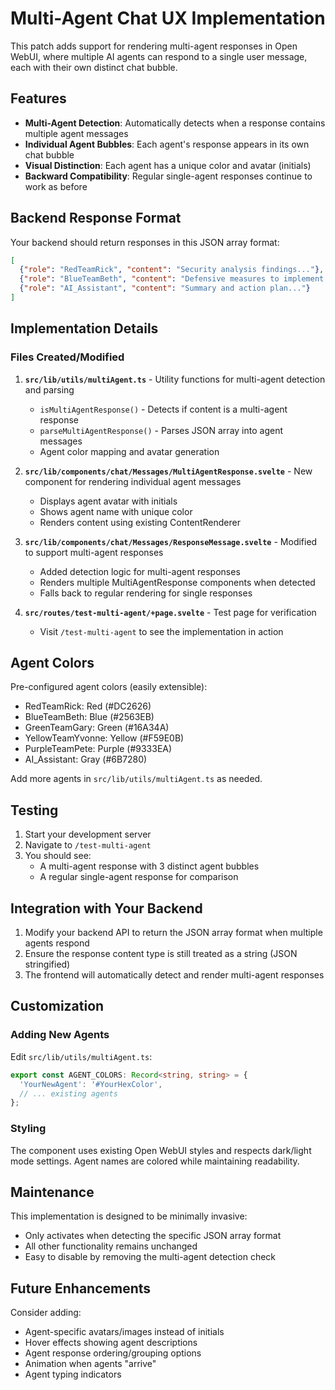 # Multi-Agent Chat UX Implementation

This patch adds support for rendering multi-agent responses in Open WebUI, where multiple AI agents can respond to a single user message, each with their own distinct chat bubble.

## Features

- **Multi-Agent Detection**: Automatically detects when a response contains multiple agent messages
- **Individual Agent Bubbles**: Each agent's response appears in its own chat bubble
- **Visual Distinction**: Each agent has a unique color and avatar (initials)
- **Backward Compatibility**: Regular single-agent responses continue to work as before

## Backend Response Format

Your backend should return responses in this JSON array format:

```json
[
  {"role": "RedTeamRick", "content": "Security analysis findings..."},
  {"role": "BlueTeamBeth", "content": "Defensive measures to implement..."},
  {"role": "AI_Assistant", "content": "Summary and action plan..."}
]
```

## Implementation Details

### Files Created/Modified

1. **`src/lib/utils/multiAgent.ts`** - Utility functions for multi-agent detection and parsing
   - `isMultiAgentResponse()` - Detects if content is a multi-agent response
   - `parseMultiAgentResponse()` - Parses JSON array into agent messages
   - Agent color mapping and avatar generation

2. **`src/lib/components/chat/Messages/MultiAgentResponse.svelte`** - New component for rendering individual agent messages
   - Displays agent avatar with initials
   - Shows agent name with unique color
   - Renders content using existing ContentRenderer

3. **`src/lib/components/chat/Messages/ResponseMessage.svelte`** - Modified to support multi-agent responses
   - Added detection logic for multi-agent responses
   - Renders multiple MultiAgentResponse components when detected
   - Falls back to regular rendering for single responses

4. **`src/routes/test-multi-agent/+page.svelte`** - Test page for verification
   - Visit `/test-multi-agent` to see the implementation in action

## Agent Colors

Pre-configured agent colors (easily extensible):

- RedTeamRick: Red (#DC2626)
- BlueTeamBeth: Blue (#2563EB)
- GreenTeamGary: Green (#16A34A)
- YellowTeamYvonne: Yellow (#F59E0B)
- PurpleTeamPete: Purple (#9333EA)
- AI_Assistant: Gray (#6B7280)

Add more agents in `src/lib/utils/multiAgent.ts` as needed.

## Testing

1. Start your development server
2. Navigate to `/test-multi-agent`
3. You should see:
   - A multi-agent response with 3 distinct agent bubbles
   - A regular single-agent response for comparison

## Integration with Your Backend

1. Modify your backend API to return the JSON array format when multiple agents respond
2. Ensure the response content type is still treated as a string (JSON stringified)
3. The frontend will automatically detect and render multi-agent responses

## Customization

### Adding New Agents

Edit `src/lib/utils/multiAgent.ts`:

```typescript
export const AGENT_COLORS: Record<string, string> = {
  'YourNewAgent': '#YourHexColor',
  // ... existing agents
};
```

### Styling

The component uses existing Open WebUI styles and respects dark/light mode settings. Agent names are colored while maintaining readability.

## Maintenance

This implementation is designed to be minimally invasive:
- Only activates when detecting the specific JSON array format
- All other functionality remains unchanged
- Easy to disable by removing the multi-agent detection check

## Future Enhancements

Consider adding:
- Agent-specific avatars/images instead of initials
- Hover effects showing agent descriptions
- Agent response ordering/grouping options
- Animation when agents "arrive"
- Agent typing indicators
